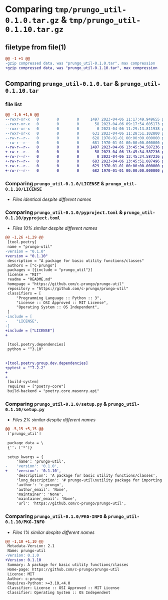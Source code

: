 # Comparing `tmp/prungo_util-0.1.0.tar.gz` & `tmp/prungo_util-0.1.10.tar.gz`

## filetype from file(1)

```diff
@@ -1 +1 @@
-gzip compressed data, was "prungo_util-0.1.0.tar", max compression
+gzip compressed data, was "prungo_util-0.1.10.tar", max compression
```

## Comparing `prungo_util-0.1.0.tar` & `prungo_util-0.1.10.tar`

### file list

```diff
@@ -1,6 +1,6 @@
--rwxr-xr-x   0        0        0     1497 2023-04-06 11:17:49.949655 prungo_util-0.1.0/LICENSE
--rwxr-xr-x   0        0        0       58 2023-04-06 09:17:54.605173 prungo_util-0.1.0/README.md
--rwxr-xr-x   0        0        0        0 2023-04-06 11:29:13.811938 prungo_util-0.1.0/prungo_util/__init__.py
--rwxr-xr-x   0        0        0      631 2023-04-06 11:28:51.102800 prungo_util-0.1.0/pyproject.toml
--rw-r--r--   0        0        0      628 1970-01-01 00:00:00.000000 prungo_util-0.1.0/setup.py
--rw-r--r--   0        0        0      681 1970-01-01 00:00:00.000000 prungo_util-0.1.0/PKG-INFO
+-rw-r--r--   0        0        0     1497 2023-04-06 13:45:34.587236 prungo_util-0.1.10/LICENSE
+-rw-r--r--   0        0        0       58 2023-04-06 13:45:34.587236 prungo_util-0.1.10/README.md
+-rw-r--r--   0        0        0        0 2023-04-06 13:45:34.587236 prungo_util-0.1.10/prungo_util/__init__.py
+-rw-r--r--   0        0        0      683 2023-04-06 13:45:51.087496 prungo_util-0.1.10/pyproject.toml
+-rw-r--r--   0        0        0      629 1970-01-01 00:00:00.000000 prungo_util-0.1.10/setup.py
+-rw-r--r--   0        0        0      682 1970-01-01 00:00:00.000000 prungo_util-0.1.10/PKG-INFO
```

### Comparing `prungo_util-0.1.0/LICENSE` & `prungo_util-0.1.10/LICENSE`

 * *Files identical despite different names*

### Comparing `prungo_util-0.1.0/pyproject.toml` & `prungo_util-0.1.10/pyproject.toml`

 * *Files 10% similar despite different names*

```diff
@@ -1,26 +1,29 @@
 [tool.poetry]
 name = "prungo-util"
-version = "0.1.0"
+version = "0.1.10"
 description = "A package for basic utility functions/classes"
 authors = ["c-prungo"]
 packages = [{include = "prungo_util"}]
 license = "MIT"
 readme = "README.md"
 homepage = "https://github.com/c-prungo/prungo-util"
 repository = "https://github.com/c-prungo/prungo-util"
 classifiers = [
     "Programming Language :: Python :: 3",
     "License :: OSI Approved :: MIT License",
     "Operating System :: OS Independent",
 ]
-include = [
-    "LICENSE",
-]
+include = ["LICENSE"]
+
 
 [tool.poetry.dependencies]
 python = "^3.10"
 
 
+[tool.poetry.group.dev.dependencies]
+pytest = "^7.2.2"
+
+
 [build-system]
 requires = ["poetry-core"]
 build-backend = "poetry.core.masonry.api"
```

### Comparing `prungo_util-0.1.0/setup.py` & `prungo_util-0.1.10/setup.py`

 * *Files 2% similar despite different names*

```diff
@@ -5,15 +5,15 @@
 ['prungo_util']
 
 package_data = \
 {'': ['*']}
 
 setup_kwargs = {
     'name': 'prungo-util',
-    'version': '0.1.0',
+    'version': '0.1.10',
     'description': 'A package for basic utility functions/classes',
     'long_description': '# prungo-util\nutility package for importing into projects\n',
     'author': 'c-prungo',
     'author_email': 'None',
     'maintainer': 'None',
     'maintainer_email': 'None',
     'url': 'https://github.com/c-prungo/prungo-util',
```

### Comparing `prungo_util-0.1.0/PKG-INFO` & `prungo_util-0.1.10/PKG-INFO`

 * *Files 1% similar despite different names*

```diff
@@ -1,10 +1,10 @@
 Metadata-Version: 2.1
 Name: prungo-util
-Version: 0.1.0
+Version: 0.1.10
 Summary: A package for basic utility functions/classes
 Home-page: https://github.com/c-prungo/prungo-util
 License: MIT
 Author: c-prungo
 Requires-Python: >=3.10,<4.0
 Classifier: License :: OSI Approved :: MIT License
 Classifier: Operating System :: OS Independent
```

